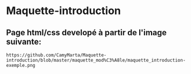 # Maquette-introduction

## Page html/css developé à partir de l'image suivante:

```
https://github.com/CamyMarta/Maquette-introduction/blob/master/maquette_mod%C3%A8le/maquette_introduction-exemple.png
```
